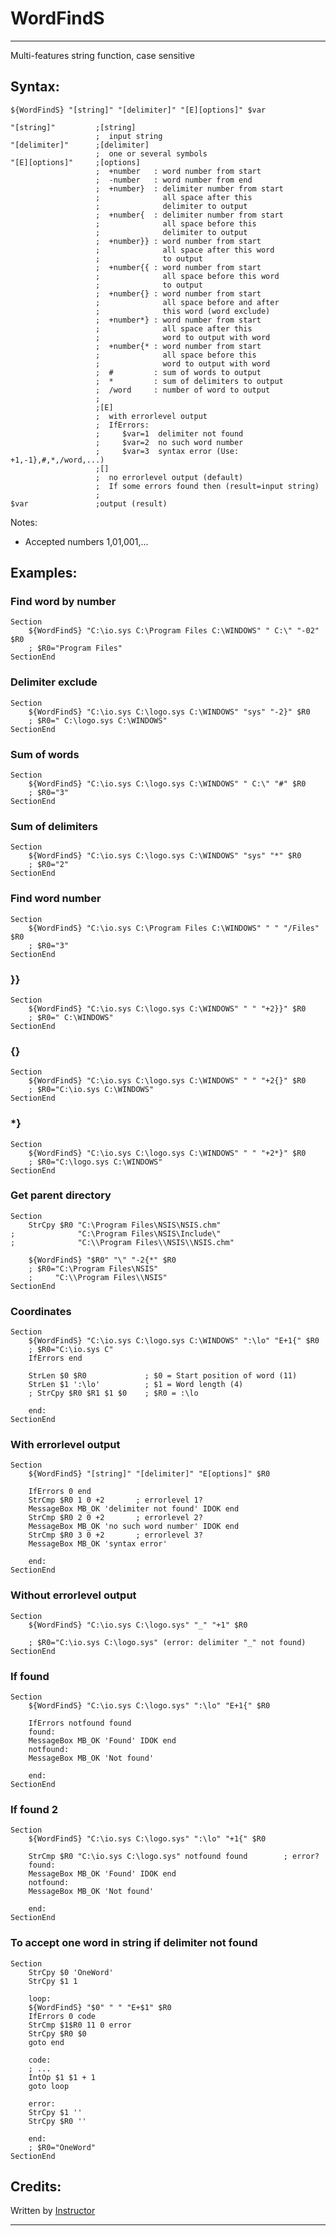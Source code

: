 # WordFindS

---

Multi-features string function, case sensitive

## Syntax:

	${WordFindS} "[string]" "[delimiter]" "[E][options]" $var

	"[string]"         ;[string]
	                   ;  input string
	"[delimiter]"      ;[delimiter]
	                   ;  one or several symbols
	"[E][options]"     ;[options]
	                   ;  +number   : word number from start
	                   ;  -number   : word number from end
	                   ;  +number}  : delimiter number from start
	                   ;              all space after this
	                   ;              delimiter to output
	                   ;  +number{  : delimiter number from start
	                   ;              all space before this
	                   ;              delimiter to output
	                   ;  +number}} : word number from start
	                   ;              all space after this word
	                   ;              to output
	                   ;  +number{{ : word number from start
	                   ;              all space before this word
	                   ;              to output
	                   ;  +number{} : word number from start
	                   ;              all space before and after
	                   ;              this word (word exclude)
	                   ;  +number*} : word number from start
	                   ;              all space after this
	                   ;              word to output with word
	                   ;  +number{* : word number from start
	                   ;              all space before this
	                   ;              word to output with word
	                   ;  #         : sum of words to output
	                   ;  *         : sum of delimiters to output
	                   ;  /word     : number of word to output
	                   ;
	                   ;[E]
	                   ;  with errorlevel output
	                   ;  IfErrors:
	                   ;     $var=1  delimiter not found
	                   ;     $var=2  no such word number
	                   ;     $var=3  syntax error (Use: +1,-1},#,*,/word,...)
	                   ;[]
	                   ;  no errorlevel output (default)
	                   ;  If some errors found then (result=input string)
	                   ;
	$var               ;output (result)

Notes:

- Accepted numbers 1,01,001,...

## Examples:

### Find word by number

	Section
		${WordFindS} "C:\io.sys C:\Program Files C:\WINDOWS" " C:\" "-02" $R0
		; $R0="Program Files"
	SectionEnd

### Delimiter exclude

	Section
		${WordFindS} "C:\io.sys C:\logo.sys C:\WINDOWS" "sys" "-2}" $R0
		; $R0=" C:\logo.sys C:\WINDOWS"
	SectionEnd

### Sum of words

	Section
		${WordFindS} "C:\io.sys C:\logo.sys C:\WINDOWS" " C:\" "#" $R0
		; $R0="3"
	SectionEnd

### Sum of delimiters

	Section
		${WordFindS} "C:\io.sys C:\logo.sys C:\WINDOWS" "sys" "*" $R0
		; $R0="2"
	SectionEnd

### Find word number

	Section
		${WordFindS} "C:\io.sys C:\Program Files C:\WINDOWS" " " "/Files" $R0
		; $R0="3"
	SectionEnd

### }}

	Section
		${WordFindS} "C:\io.sys C:\logo.sys C:\WINDOWS" " " "+2}}" $R0
		; $R0=" C:\WINDOWS"
	SectionEnd

### {}

	Section
		${WordFindS} "C:\io.sys C:\logo.sys C:\WINDOWS" " " "+2{}" $R0
		; $R0="C:\io.sys C:\WINDOWS"
	SectionEnd

### *}

	Section
		${WordFindS} "C:\io.sys C:\logo.sys C:\WINDOWS" " " "+2*}" $R0
		; $R0="C:\logo.sys C:\WINDOWS"
	SectionEnd

### Get parent directory

	Section
		StrCpy $R0 "C:\Program Files\NSIS\NSIS.chm"
	;	           "C:\Program Files\NSIS\Include\"
	;	           "C:\\Program Files\\NSIS\\NSIS.chm"

		${WordFindS} "$R0" "\" "-2{*" $R0
		; $R0="C:\Program Files\NSIS"
		;     "C:\\Program Files\\NSIS"
	SectionEnd

### Coordinates

	Section
		${WordFindS} "C:\io.sys C:\logo.sys C:\WINDOWS" ":\lo" "E+1{" $R0
		; $R0="C:\io.sys C"
		IfErrors end

		StrLen $0 $R0             ; $0 = Start position of word (11)
		StrLen $1 ':\lo'          ; $1 = Word length (4)
		; StrCpy $R0 $R1 $1 $0    ; $R0 = :\lo

		end:
	SectionEnd

### With errorlevel output

	Section
		${WordFindS} "[string]" "[delimiter]" "E[options]" $R0

		IfErrors 0 end
		StrCmp $R0 1 0 +2       ; errorlevel 1?
		MessageBox MB_OK 'delimiter not found' IDOK end
		StrCmp $R0 2 0 +2       ; errorlevel 2?
		MessageBox MB_OK 'no such word number' IDOK end
		StrCmp $R0 3 0 +2       ; errorlevel 3?
		MessageBox MB_OK 'syntax error'

		end:
	SectionEnd

### Without errorlevel output

	Section
		${WordFindS} "C:\io.sys C:\logo.sys" "_" "+1" $R0

		; $R0="C:\io.sys C:\logo.sys" (error: delimiter "_" not found)
	SectionEnd

### If found

	Section
		${WordFindS} "C:\io.sys C:\logo.sys" ":\lo" "E+1{" $R0

		IfErrors notfound found
		found:
		MessageBox MB_OK 'Found' IDOK end
		notfound:
		MessageBox MB_OK 'Not found'

		end:
	SectionEnd

### If found 2

	Section
		${WordFindS} "C:\io.sys C:\logo.sys" ":\lo" "+1{" $R0

		StrCmp $R0 "C:\io.sys C:\logo.sys" notfound found        ; error?
		found:
		MessageBox MB_OK 'Found' IDOK end
		notfound:
		MessageBox MB_OK 'Not found'

		end:
	SectionEnd

### To accept one word in string if delimiter not found

	Section
		StrCpy $0 'OneWord'
		StrCpy $1 1

		loop:
		${WordFindS} "$0" " " "E+$1" $R0
		IfErrors 0 code
		StrCmp $1$R0 11 0 error
		StrCpy $R0 $0
		goto end

		code:
		; ...
		IntOp $1 $1 + 1
		goto loop

		error:
		StrCpy $1 ''
		StrCpy $R0 ''

		end:
		; $R0="OneWord"
	SectionEnd

## Credits:

Written by [Instructor][1]

---

[1]: http://nsis.sourceforge.net/User:Instructor